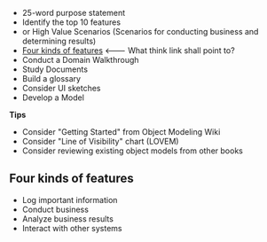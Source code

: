 * 25-word purpose statement
* Identify the top 10 features
* or High Value Scenarios (Scenarios for conducting business and determining results)
* [Four kinds of features](four-kinds-of-features)  <--- What think link shall point to?
* Conduct a Domain Walkthrough
* Study Documents
* Build a glossary
* Consider UI sketches
* Develop a Model

**Tips**

* Consider "Getting Started" from Object Modeling Wiki
* Consider "Line of Visibility" chart (LOVEM)
* Consider reviewing existing object models from other books

## Four kinds of features

* Log important information
* Conduct business
* Analyze business results
* Interact with other systems
